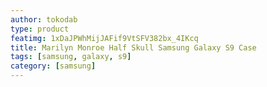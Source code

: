 ```yaml
---
author: tokodab
type: product
featimg: 1xDaJPWhMijJAFif9VtSFV382bx_4IKcq
title: Marilyn Monroe Half Skull Samsung Galaxy S9 Case
tags: [samsung, galaxy, s9]
category: [samsung]
---
```

